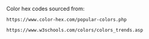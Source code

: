 Color hex codes sourced from:

    https://www.color-hex.com/popular-colors.php
    
    https://www.w3schools.com/colors/colors_trends.asp
    

    